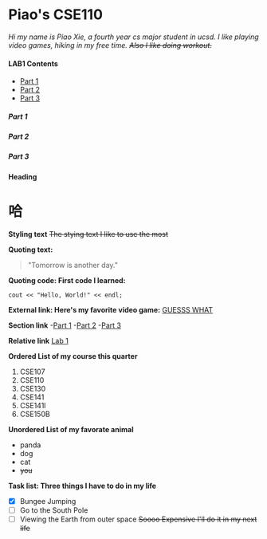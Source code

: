 # Piao's CSE110

_Hi my name is Piao Xie, a fourth year cs major student in ucsd. I like playing video games, hiking in my free time. ~~Also I like doing workout.~~_

#### LAB1 Contents
- [Part 1](#part-1)
- [Part 2](#part-2)
- [Part 3](#part-3)

##### Part 1

##### Part 2

##### Part 3
**Heading**
# 哈

**Styling text**
~~The stying text I like to use the most~~

**Quoting text:**
> "Tomorrow is another day."

**Quoting code: First code I learned:**
```
cout << "Hello, World!" << endl;
```

**External link: Here's my favorite video game:**
[GUESSS WHAT](https://store.steampowered.com/app/1158310/Crusader_Kings_III/)

**Section link**
-[Part 1](#part-1)
-[Part 2](#part-2)
-[Part 3](#part-3)

**Relative link**
[Lab 1](Lab1.md)

**Ordered List of my course this quarter**
1. CSE107
2. CSE110
3. CSE130
4. CSE141
5. CSE141l
6. CSE150B

**Unordered List of my favorate animal**
* panda
* dog
* cat
* ~~you~~

**Task list: Three things I have to do in my life**
- [x] Bungee Jumping
- [ ] Go to the South Pole
- [ ] Viewing the Earth from outer space ~~Soooo Expensive I'll do it in my next life~~
